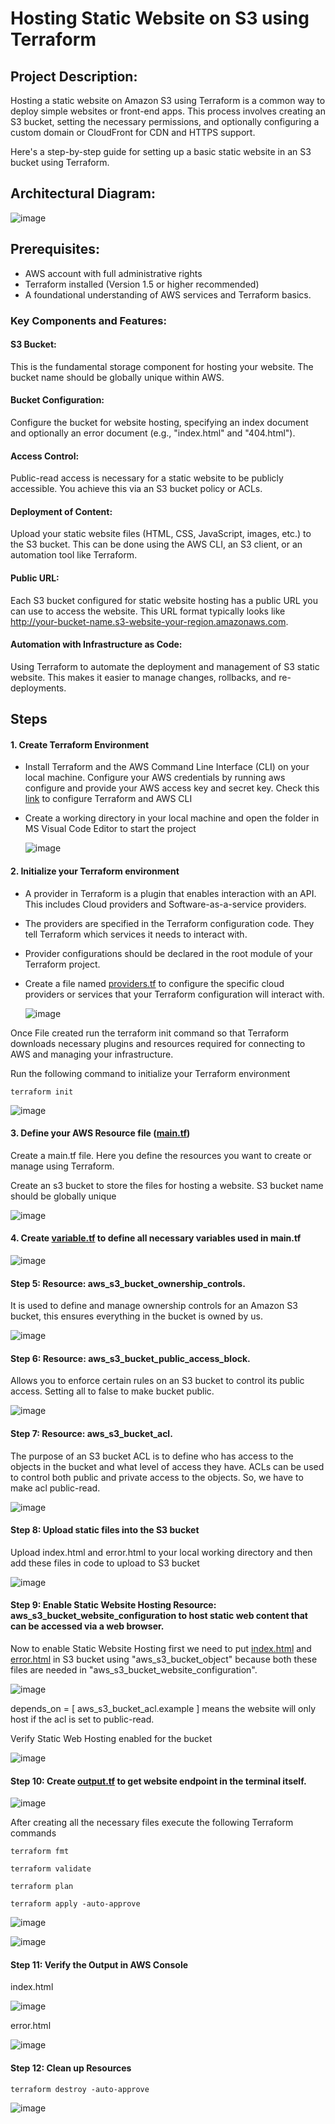 # Hosting Static Website on S3 using Terraform
## Project Description:

Hosting a static website on Amazon S3 using Terraform is a common way to deploy simple websites or front-end apps. This process involves creating an S3 bucket, setting the necessary permissions, and optionally configuring a custom domain or CloudFront for CDN and HTTPS support. 

Here's a step-by-step guide for setting up a basic static website in an S3 bucket using Terraform.

## Architectural Diagram:
 ![image](https://github.com/aniwardhan/Host-a-static-website-in-S3-using-Terraform/assets/80623694/22b89081-22a7-471b-8706-0996499ce9d3)

## Prerequisites:

*	AWS account with full administrative rights
*	Terraform installed (Version 1.5 or higher recommended)
*	A foundational understanding of AWS services and Terraform basics.

### Key Components and Features:

#### S3 Bucket: 
This is the fundamental storage component for hosting your website. The bucket name should be globally unique within AWS.
#### Bucket Configuration: 
Configure the bucket for website hosting, specifying an index document and optionally an error document (e.g., "index.html" and "404.html").
#### Access Control: 
Public-read access is necessary for a static website to be publicly accessible. You achieve this via an S3 bucket policy or ACLs.
#### Deployment of Content: 
Upload your static website files (HTML, CSS, JavaScript, images, etc.) to the S3 bucket. This can be done using the AWS CLI, an S3 client, or an automation tool like Terraform.
#### Public URL: 
Each S3 bucket configured for static website hosting has a public URL you can use to access the website. This URL format typically looks like http://your-bucket-name.s3-website-your-region.amazonaws.com.
#### Automation with Infrastructure as Code: 
Using Terraform to automate the deployment and management of S3 static website. This makes it easier to manage changes, rollbacks, and re-deployments.

## Steps
#### 1. Create Terraform Environment

- Install Terraform and the AWS Command Line Interface (CLI) on your local machine. Configure your AWS credentials by running aws configure and provide your AWS access key and secret key. Check this [link](https://github.com/aniwardhan/Getting-Started-with-Terraform.git) to configure Terraform and AWS CLI
        
- Create a working directory in your local machine and open the folder in MS Visual Code Editor to start the project
        
  ![image](https://github.com/aniwardhan/Host-a-static-website-in-S3-using-Terraform/assets/80623694/2da1f423-a250-499b-b7b7-bce68ba35fb3)


#### 2. Initialize your Terraform environment

* A provider in Terraform is a plugin that enables interaction with an API. This includes Cloud providers and Software-as-a-service providers. 
* The providers are specified in the Terraform configuration code. They tell Terraform which services it needs to interact with.
* Provider configurations should be declared in the root module of your Terraform project.

* Create a file named [providers.tf](https://github.com/aniwardhan/Host-a-static-website-in-S3-using-Terraform/blob/main/provider.tf) to configure the specific cloud providers or services that your Terraform configuration will interact with.

  ![image](https://github.com/aniwardhan/Host-a-static-website-in-S3-using-Terraform/assets/80623694/e4ff15b4-43a7-4bd8-9140-bb8f4909f98d)

Once File created run the terraform init command so that Terraform downloads necessary plugins and resources required for connecting to AWS and managing your infrastructure.
 
Run the following command to initialize your Terraform environment
```hcl
terraform init
```

  ![image](https://github.com/aniwardhan/Host-a-static-website-in-S3-using-Terraform/assets/80623694/41915893-cbfb-4a70-a4bd-d00926f6edbb)


#### 3. Define your AWS Resource file ([main.tf](https://github.com/aniwardhan/Host-a-static-website-in-S3-using-Terraform/blob/main/main.tf))

Create a main.tf file. Here you define the resources you want to create or manage using Terraform.

Create an s3 bucket to store the files for hosting a website. S3 bucket name should be globally unique

 ![image](https://github.com/aniwardhan/Host-a-static-website-in-S3-using-Terraform/assets/80623694/77590709-4cf7-402d-a638-7acab5ef701c)
 

#### 4. Create [variable.tf](https://github.com/aniwardhan/Host-a-static-website-in-S3-using-Terraform/blob/main/variables.tf) to define all necessary variables used in main.tf 
 
  ![image](https://github.com/aniwardhan/Host-a-static-website-in-S3-using-Terraform/assets/80623694/e4e72eac-986b-431f-920a-4e50d353198f)


#### Step 5: Resource: aws_s3_bucket_ownership_controls.

It is used to define and manage ownership controls for an Amazon S3 bucket, this ensures everything in the bucket is owned by us.

 ![image](https://github.com/aniwardhan/Host-a-static-website-in-S3-using-Terraform/assets/80623694/c5951e44-06d5-42cb-8d88-678f4b526aa2)


#### Step 6: Resource: aws_s3_bucket_public_access_block.

Allows you to enforce certain rules on an S3 bucket to control its public access. Setting all to false to make bucket public.

![image](https://github.com/aniwardhan/Host-a-static-website-in-S3-using-Terraform/assets/80623694/47eac11c-392b-4ac9-84ed-4aa949bb2cda)

 
#### Step 7: Resource: aws_s3_bucket_acl.

The purpose of an S3 bucket ACL is to define who has access to the objects in the bucket and what level of access they have. ACLs can be used to control both public and private access to the objects. So, we have to make acl public-read.

 ![image](https://github.com/aniwardhan/Host-a-static-website-in-S3-using-Terraform/assets/80623694/e07572ef-8ab7-43c9-86dc-ca1027aea7b2)

 
#### Step 8: Upload static files into the S3 bucket

Upload index.html and error.html to your local working directory and then add these files in code to upload to S3 bucket

 ![image](https://github.com/aniwardhan/Host-a-static-website-in-S3-using-Terraform/assets/80623694/821b12a8-54e6-4106-9541-afbb0ef1264e)


#### Step 9: Enable Static Website Hosting Resource: aws_s3_bucket_website_configuration to host static web content that can be accessed via a web browser.

Now to enable Static Website Hosting first we need to put [index.html](https://github.com/aniwardhan/Host-a-static-website-in-S3-using-Terraform/blob/main/index.html) and [error.html](https://github.com/aniwardhan/Host-a-static-website-in-S3-using-Terraform/blob/main/error.html) in S3 bucket using "aws_s3_bucket_object" because both these files are needed in "aws_s3_bucket_website_configuration".

 ![image](https://github.com/aniwardhan/Host-a-static-website-in-S3-using-Terraform/assets/80623694/2fc3f17b-4b5f-48cc-9f3f-300696e3e93e)

depends_on = [ aws_s3_bucket_acl.example ] means the website will only host if the acl is set to public-read.

Verify Static Web Hosting enabled for the bucket

![image](https://github.com/aniwardhan/Host-a-static-website-in-S3-using-Terraform/assets/80623694/2721a316-fd5d-4a61-8fc0-95adc39f36ee)


#### Step 10: Create [output.tf](https://github.com/aniwardhan/Host-a-static-website-in-S3-using-Terraform/blob/main/outputs.tf) to get website endpoint in the terminal itself.
 
 ![image](https://github.com/aniwardhan/Host-a-static-website-in-S3-using-Terraform/assets/80623694/35f540d8-e612-450d-bf6e-3e889f1cca37)

After creating all the necessary files execute the following Terraform commands 

```hcl
terraform fmt

terraform validate

terraform plan

terraform apply -auto-approve
```
 
![image](https://github.com/aniwardhan/Host-a-static-website-in-S3-using-Terraform/assets/80623694/0cb1f376-5772-445e-b388-99502e1ab5da)



![image](https://github.com/aniwardhan/Host-a-static-website-in-S3-using-Terraform/assets/80623694/7bbf60db-25cf-4ec1-a825-192fc40476a9)



#### Step 11: Verify the Output in AWS Console

index.html

![image](https://github.com/aniwardhan/Host-a-static-website-in-S3-using-Terraform/assets/80623694/ea381267-9c19-41a5-bf7a-098f3cc72f0d)

error.html

![image](https://github.com/aniwardhan/Host-a-static-website-in-S3-using-Terraform/assets/80623694/2b2d5a14-4b24-4492-ae50-f3b4aa276c34)

#### Step 12: Clean up Resources

```hcl
terraform destroy -auto-approve
```

![image](https://github.com/aniwardhan/Host-a-static-website-in-S3-using-Terraform/assets/80623694/7879e6ef-614e-437a-bc29-7a72d39993cc)


